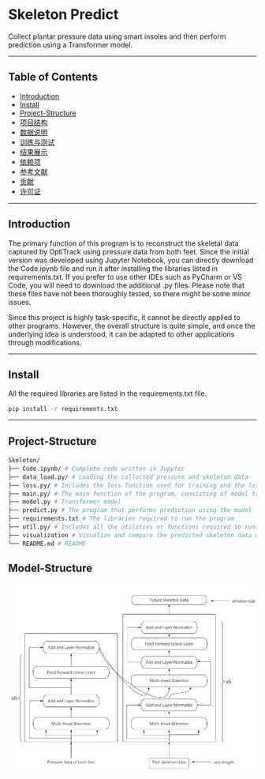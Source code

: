 # Skeleton Predict

Collect plantar pressure data using smart insoles and then perform prediction using a Transformer model.

---

## Table of Contents

- [Introduction](#Introduction)
- [Install](#Intall)
- [Project-Structure](#Project-Structure)
- [项目结构](#项目结构)
- [数据说明](#数据说明)
- [训练与测试](#训练与测试)
- [结果展示](#结果展示)
- [依赖项](#依赖项)
- [参考文献](#参考文献)
- [贡献](#贡献)
- [许可证](#许可证)

---

## Introduction

The primary function of this program is to reconstruct the skeletal data captured by OptiTrack using pressure data from both feet. Since the initial version was developed using Jupyter Notebook, you can directly download the Code.ipynb file and run it after installing the libraries listed in requirements.txt. If you prefer to use other IDEs such as PyCharm or VS Code, you will need to download the additional .py files. Please note that these files have not been thoroughly tested, so there might be some minor issues.

Since this project is highly task-specific, it cannot be directly applied to other programs. However, the overall structure is quite simple, and once the underlying idea is understood, it can be adapted to other applications through modifications.

---

## Install

All the required libraries are listed in the requirements.txt file.
```bash
pip install -r requirements.txt

```

---

## Project-Structure

```bash
Skeleton/
├── Code.ipynb/ # Complete code written in Jupyter
├── data_load.py/ # Loading the collected pressure and skeleton data
├── loss.py/ # Includes the loss function used for training and the loss function used to compute the deviation of the predicted results.
├── main.py/ # The main function of the program, consisting of model training.
├── model.py # Transformer model
├── predict.py # The program that performs prediction using the model
├── requirements.txt # The libraries required to run the program
├── util.py/ # Includes all the utilities or functions required to run the program
├── visualization # Visualize and compare the predicted skeleton data with the ground truth skeleton data
└── README.md # README
```
## Model-Structure

![Model Architecture](model.png)
